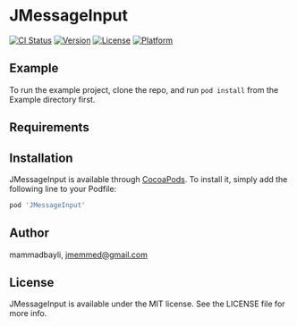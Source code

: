 # JMessageInput

[![CI Status](https://img.shields.io/travis/mammadbayli/JMessageInput.svg?style=flat)](https://travis-ci.org/mammadbayli/JMessageInput)
[![Version](https://img.shields.io/cocoapods/v/JMessageInput.svg?style=flat)](https://cocoapods.org/pods/JMessageInput)
[![License](https://img.shields.io/cocoapods/l/JMessageInput.svg?style=flat)](https://cocoapods.org/pods/JMessageInput)
[![Platform](https://img.shields.io/cocoapods/p/JMessageInput.svg?style=flat)](https://cocoapods.org/pods/JMessageInput)

## Example

To run the example project, clone the repo, and run `pod install` from the Example directory first.

## Requirements

## Installation

JMessageInput is available through [CocoaPods](https://cocoapods.org). To install
it, simply add the following line to your Podfile:

```ruby
pod 'JMessageInput'
```

## Author

mammadbayli, jmemmed@gmail.com

## License

JMessageInput is available under the MIT license. See the LICENSE file for more info.
